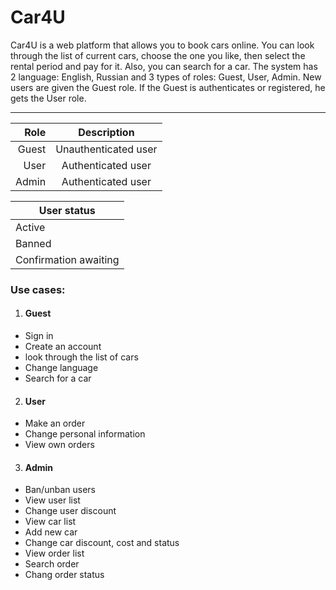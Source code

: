 # Car4U
Car4U is a web platform that allows you to book cars online. You can look through the list of current cars, choose the one you like, then select the rental period and pay for it. Also, you can search for a car. The system has 2 language: English, Russian and 3 types of roles: Guest, User, Admin. New users are given the Guest role. If the Guest is authenticates or registered, he gets the User role.
___
| Role | Description |
|------:|:--------------------:|
| Guest | Unauthenticated user |
User | Authenticated user |
Admin | Authenticated user |
	
| User status |
|-------------------|
| Active |
| Banned |
| Confirmation awaiting |

### Use cases:
1. #### Guest
+ Sign in
+ Create an account
+ look through the list of cars
+ Change language
+ Search for a car

2. #### User
+	Make an order
+	Change personal information
+	View own orders

3. #### Admin
+	Ban/unban users
+	View user list
+	Change user discount
+	View car list
+	Add new car
+	Change car discount, cost and status
+	View order list
+	Search order
+	Chang order status
